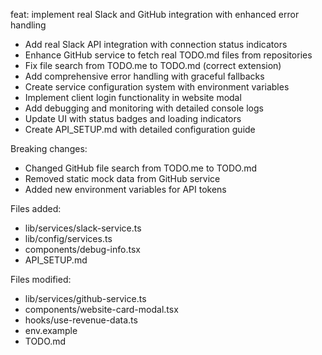 feat: implement real Slack and GitHub integration with enhanced error handling

- Add real Slack API integration with connection status indicators
- Enhance GitHub service to fetch real TODO.md files from repositories  
- Fix file search from TODO.me to TODO.md (correct extension)
- Add comprehensive error handling with graceful fallbacks
- Create service configuration system with environment variables
- Implement client login functionality in website modal
- Add debugging and monitoring with detailed console logs
- Update UI with status badges and loading indicators
- Create API_SETUP.md with detailed configuration guide

Breaking changes:
- Changed GitHub file search from TODO.me to TODO.md
- Removed static mock data from GitHub service
- Added new environment variables for API tokens

Files added:
- lib/services/slack-service.ts
- lib/config/services.ts  
- components/debug-info.tsx
- API_SETUP.md

Files modified:
- lib/services/github-service.ts
- components/website-card-modal.tsx
- hooks/use-revenue-data.ts
- env.example
- TODO.md 